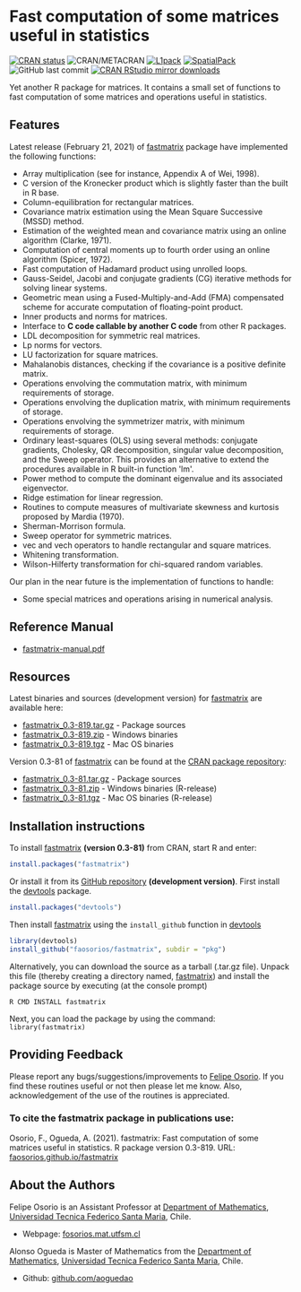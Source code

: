 # Fast computation of some matrices useful in statistics

[![CRAN status](http://www.r-pkg.org/badges/version/fastmatrix)](https://cran.r-project.org/package=fastmatrix)
![CRAN/METACRAN](https://img.shields.io/cran/l/fastmatrix?color=informational)
[![L1pack](https://img.shields.io/badge/Support-L1pack-orange)](https://cran.r-project.org/package=L1pack)
[![SpatialPack](https://img.shields.io/badge/Support-SpatialPack-orange)](https://cran.r-project.org/package=SpatialPack)
![GitHub last commit](https://img.shields.io/github/last-commit/faosorios/fastmatrix)
[![CRAN RStudio mirror downloads](http://cranlogs.r-pkg.org/badges/fastmatrix)](https://cran.r-project.org/package=fastmatrix)

Yet another R package for matrices. It contains a small set of functions to fast computation of some matrices and operations useful in statistics.

## Features

Latest release (February 21, 2021) of [fastmatrix](https://github.com/faosorios/fastmatrix) package have implemented the following functions:
* Array multiplication (see for instance, Appendix A of Wei, 1998).
* C version of the Kronecker product which is slightly faster than the built in R base.
* Column-equilibration for rectangular matrices.
* Covariance matrix estimation using the Mean Square Successive (MSSD) method.
* Estimation of the weighted mean and covariance matrix using an online algorithm (Clarke, 1971).
* Computation of central moments up to fourth order using an online algorithm (Spicer, 1972).
* Fast computation of Hadamard product using unrolled loops.
* Gauss-Seidel, Jacobi and conjugate gradients (CG) iterative methods for solving linear systems.
* Geometric mean using a Fused-Multiply-and-Add (FMA) compensated scheme for accurate computation of floating-point product.
* Inner products and norms for matrices.
* Interface to **C code callable by another C code** from other R packages.
* LDL decomposition for symmetric real matrices.
* Lp norms for vectors.
* LU factorization for square matrices.
* Mahalanobis distances, checking if the covariance is a positive definite matrix.
* Operations envolving the commutation matrix, with minimum requirements of storage.
* Operations envolving the duplication matrix, with minimum requirements of storage.
* Operations envolving the symmetrizer matrix, with minimum requirements of storage.
* Ordinary least-squares (OLS) using several methods: conjugate gradients, Cholesky, QR decomposition, singular value decomposition, and the Sweep operator. This provides an alternative to extend the procedures available in R built-in function 'lm'.
* Power method to compute the dominant eigenvalue and its associated eigenvector.
* Ridge estimation for linear regression.
* Routines to compute measures of multivariate skewness and kurtosis proposed by Mardia (1970).
* Sherman-Morrison formula.
* Sweep operator for symmetric matrices.
* vec and vech operators to handle rectangular and square matrices.
* Whitening transformation.
* Wilson-Hilferty transformation for chi-squared random variables.

Our plan in the near future is the implementation of functions to handle:
* Some special matrices and operations arising in numerical analysis.

## Reference Manual

* [fastmatrix-manual.pdf](https://github.com/faosorios/fastmatrix/blob/master/man/fastmatrix-manual.pdf)

## Resources

Latest binaries and sources (development version) for [fastmatrix](https://github.com/faosorios/fastmatrix) are available here:

* [fastmatrix_0.3-819.tar.gz](https://github.com/faosorios/fastmatrix/blob/master/sources/fastmatrix_0.3-819.tar.gz) - Package sources
* [fastmatrix_0.3-819.zip](https://github.com/faosorios/fastmatrix/blob/master/binaries/fastmatrix_0.3-819.zip) - Windows binaries
* [fastmatrix_0.3-819.tgz](https://github.com/faosorios/fastmatrix/blob/master/binaries/fastmatrix_0.3-819.tgz) - Mac OS binaries

Version 0.3-81 of [fastmatrix](https://github.com/faosorios/fastmatrix) can be found at the [CRAN package repository](https://cran.r-project.org/package=fastmatrix):

* [fastmatrix_0.3-81.tar.gz](https://cran.r-project.org/src/contrib/fastmatrix_0.3-819.tar.gz) - Package sources
* [fastmatrix_0.3-81.zip](https://cran.r-project.org/bin/windows/contrib/4.0/fastmatrix_0.3-81.zip) - Windows binaries (R-release)
* [fastmatrix_0.3-81.tgz](https://cran.r-project.org/bin/macosx/contrib/4.0/fastmatrix_0.3-81.tgz) - Mac OS binaries (R-release)

## Installation instructions

To install [fastmatrix](https://github.com/faosorios/fastmatrix) **(version 0.3-81)** from CRAN, start R and enter:
```r
install.packages("fastmatrix")
```

Or install it from its [GitHub repository](https://github.com/faosorios/fastmatrix) **(development version)**. First install the [devtools](https://devtools.r-lib.org/) package.
```r
install.packages("devtools")
```

Then install [fastmatrix](https://github.com/faosorios/fastmatrix) using the `install_github` function in [devtools](https://devtools.r-lib.org/)
```r
library(devtools)
install_github("faosorios/fastmatrix", subdir = "pkg")
```

Alternatively, you can download the source as a tarball (.tar.gz file). Unpack this file (thereby creating a directory named, [fastmatrix](https://github.com/faosorios/fastmatrix)) and install the package source by executing (at the console prompt)
```
R CMD INSTALL fastmatrix
```

Next, you can load the package by using the command: `library(fastmatrix)`

## Providing Feedback

Please report any bugs/suggestions/improvements to [Felipe Osorio](http://fosorios.mat.utfsm.cl/). If you find these routines useful or not then please let me know. Also, acknowledgement of the use of the routines is appreciated.

### To cite the fastmatrix package in publications use:

Osorio, F., Ogueda, A. (2021). fastmatrix: Fast computation of some matrices useful in statistics. 
R package version 0.3-819. URL: [faosorios.github.io/fastmatrix](https://faosorios.github.io/fastmatrix/)

## About the Authors

Felipe Osorio is an Assistant Professor at [Department of Mathematics](http://www.mat.utfsm.cl/), [Universidad Tecnica Federico Santa Maria](http://www.usm.cl/), Chile.
* Webpage: [fosorios.mat.utfsm.cl](http://fosorios.mat.utfsm.cl/)

Alonso Ogueda is Master of Mathematics from the [Department of Mathematics](http://www.mat.utfsm.cl/), [Universidad Tecnica Federico Santa Maria](http://www.usm.cl/), Chile.
* Github: [github.com/aoguedao](https://github.com/aoguedao)


